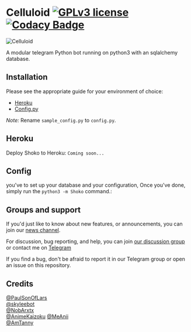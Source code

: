 # Celluloid [![GPLv3 license](https://img.shields.io/badge/License-GPLv3-blue.svg)](http://perso.crans.org/besson/LICENSE.html) [![Codacy Badge](https://app.codacy.com/project/badge/Grade/cc5eb52c903342e19c309e11df942495)](https://www.codacy.com/gh/gizmostuffin/Shoko/dashboard?utm_source=github.com&amp;utm_medium=referral&amp;utm_content=gizmostuffin/Shoko&amp;utm_campaign=Badge_Grade)

![Celluloid](https://images.unsplash.com/photo-1589973033042-acd254cb2283?ixlib=rb-1.2.1&ixid=eyJhcHBfaWQiOjEyMDd9&auto=format&fit=crop&w=1534&q=80)


A modular telegram Python bot running on python3 with an sqlalchemy database.

## Installation
Please see the appropriate guide for your environment of choice:
* [Heroku](#heroku)
* [Config.py](#config)

*Note:* Rename `sample_config.py` to `config.py`.

## Heroku
Deploy Shoko to Heroku:
`Coming soon...`

## Config
you've to set up your database and your configuration, Once you've done, simply run the `python3 -m Shoko` command.:

## Groups and support

If you'd just like to know about new features, or announcements, you can join our [news channel](https://t.me/Thegreatsuraj).

For discussion, bug reporting, and help, you can join [our discussion group](https://t.me/Shokosupport) or contact me on [Telegram](https://t.me/Am_Suraj)

If you find a bug, don't be afraid to report it in our Telegram group or open an issue on this repository.

## Credits
[@PaulSonOfLars](https://github.com/PaulSonOfLars/tgbot) <br>
[@skyleebot](https://github.com/SensiPeeps/skyleebot) <br>
[@NobArxtx](https://github.com/NobArxtx) <br>
[@AnimeKaizoku](https://github.com/AnimeKaizoku/SaitamaRobot)
[@MeAnii](https://github.com/meanii) <br>
[@AmTanny](https://github.com/AmTanny) <br>
